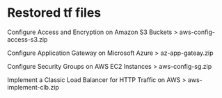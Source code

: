 # Restored tf files

Configure Access and Encryption on Amazon S3 Buckets > aws-config-access-s3.zip

Configure Application Gateway on Microsoft Azure > az-app-gateay.zip

Configure Security Groups on AWS EC2 Instances > aws-config-sg.zip

Implement a Classic Load Balancer for HTTP Traffic on AWS > aws-implement-clb.zip